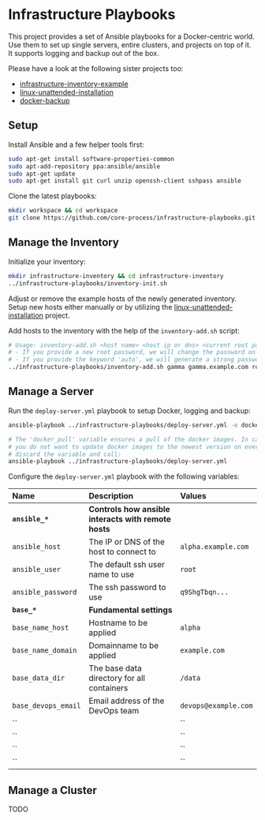 # Infrastructure Playbooks

This project provides a set of Ansible playbooks for a Docker-centric world. Use them to set up single servers, entire clusters, and projects on top of it. It supports logging and backup out of the box.

Please have a look at the following sister projects too:
- [infrastructure-inventory-example](https://github.com/core-process/infrastructure-inventory-example)
- [linux-unattended-installation](https://github.com/core-process/linux-unattended-installation)
- [docker-backup](https://github.com/core-process/docker-backup)

## Setup

Install Ansible and a few helper tools first:

```sh
sudo apt-get install software-properties-common
sudo apt-add-repository ppa:ansible/ansible
sudo apt-get update
sudo apt-get install git curl unzip openssh-client sshpass ansible
```

Clone the latest playbooks:

```sh
mkdir workspace && cd workspace
git clone https://github.com/core-process/infrastructure-playbooks.git
```

## Manage the Inventory

Initialize your inventory:

```sh
mkdir infrastructure-inventory && cd infrastructure-inventory
../infrastructure-playbooks/inventory-init.sh
```

Adjust or remove the example hosts of the newly generated inventory. Setup new hosts either manually or by utilizing the [linux-unattended-installation](https://github.com/core-process/linux-unattended-installation) project.

Add hosts to the inventory with the help of the `inventory-add.sh` script:

```sh
# Usage: inventory-add.sh <host name> <host ip or dns> <current root password> [<new root password>|auto]
# - If you provide a new root password, we will change the password on the host automatically.
# - If you provide the keyword 'auto', we will generate a strong password automatically.
../infrastructure-playbooks/inventory-add.sh gamma gamma.example.com root-password auto
```

## Manage a Server

Run the `deploy-server.yml` playbook to setup Docker, logging and backup:

```sh
ansible-playbook ../infrastructure-playbooks/deploy-server.yml -e docker_pull=true

# The 'docker_pull' variable ensures a pull of the docker images. In case
# you do not want to update docker images to the newest version on every run,
# discard the variable and call:
ansible-playbook ../infrastructure-playbooks/deploy-server.yml
```

Configure the `deploy-server.yml` playbook with the following variables:

| Name | Description | Values |
| :--- | :--- |  :--- |
| **`ansible_*`** | **Controls how ansible interacts with remote hosts** | |
| `ansible_host` | The IP or DNS of the host to connect to  | `alpha.example.com` |
| `ansible_user` | The default ssh user name to use | `root` |
| `ansible_password` | The ssh password to use | `q9ShgTbqn...` |
| **`base_*`** | **Fundamental settings** | |
| `base_name_host` | Hostname to be applied | `alpha` |
| `base_name_domain` | Domainname to be applied | `example.com` |
| `base_data_dir` | The base data directory for all containers | `/data` |
| `base_devops_email` | Email address of the DevOps team | `devops@example.com` |
| `` |  | `` | `` |
| `` |  | `` | `` |
| `` |  | `` | `` |
| `` |  | `` | `` |

## Manage a Cluster

TODO
